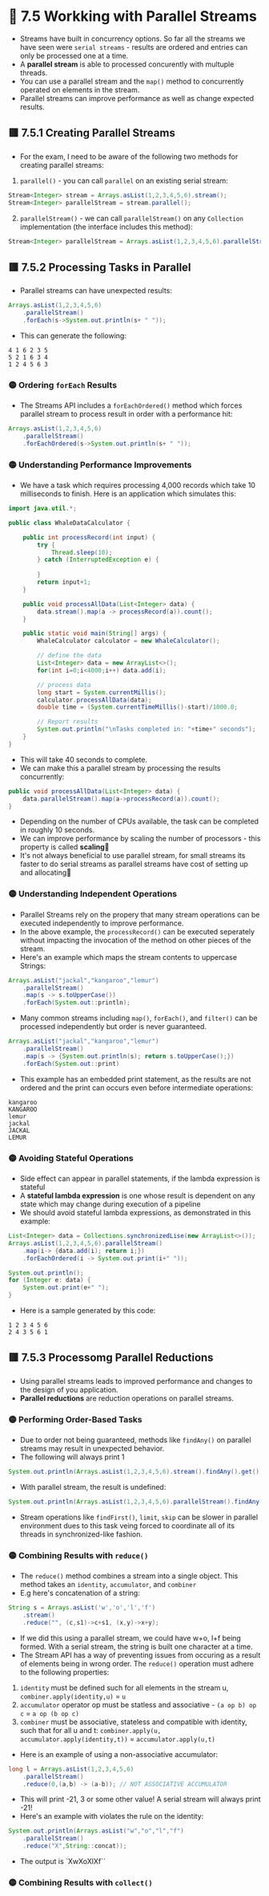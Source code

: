 <link href="../../styles.css" rel="stylesheet"></link>

# 🧠 7.5 Workking with Parallel Streams
* Streams have built in concurrency options. So far all the streams we have seen were `serial streams` - results are ordered and entries can only be processed one at a time.
* A **parallel stream** is able to processed concurently with multuple threads.
* You can use a parallel stream and the `map()` method to concurrently operated on elements in the stream.
* Parallel streams can improve performance as well as change expected results.

## 🟥 7.5.1 Creating Parallel Streams
* For the exam, I need to be aware of the following two methods for creating parallel streams:
1) `parallel()` - you can call `parallel` on an existing serial stream:
```java
Stream<Integer> stream = Arrays.asList(1,2,3,4,5,6).stream();
Stream<Integer> parallelStream = stream.parallel();
```
2) `parallelStream()` - we can call `parallelStream()` on any `Collection` implementation (the interface includes this method):
```java
Stream<Integer> parallelStream = Arrays.asList(1,2,3,4,5,6).parallelStream();
```

## 🟥 7.5.2 Processing Tasks in Parallel

* Parallel streams can have unexpected results:
```java
Arrays.asList(1,2,3,4,5,6)
    .parallelStream()
    .forEach(s->System.out.println(s+ " "));
```
* This can generate the following:
```
4 1 6 2 3 5
5 2 1 6 3 4
1 2 4 5 6 3
```

### 🟡 Ordering `forEach` Results
* The Streams API includes a `forEachOrdered()` method which forces parallel stream to process result in order with a performance hit:
```java
Arrays.asList(1,2,3,4,5,6)
    .parallelStream()
    .forEachOrdered(s->System.out.println(s+ " "));
```

### 🟡 Understanding Performance Improvements
* We have a task which requires processing 4,000 records which take 10 milliseconds to finish. Here is an application which simulates this:
```java
import java.util.*;

public class WhaleDataCalculator {

    public int processRecord(int input) {
        try {
            Thread.sleep(10);
        } catch (InterruptedException e) {
            
        }
        return input+1;
    }

    public void processAllData(List<Integer> data) {
        data.stream().map(a -> processRecord(a)).count();
    }

    public static void main(String[] args) {
        WhaleCalculator calculator = new WhaleCalculator();

        // define the data
        List<Integer> data = new ArrayList<>();
        for(int i=0;i<4000;i++) data.add(i);

        // process data
        long start = System.currentMillis();
        calculator.processAllData(data);
        double time = (System.currentTimeMillis()-start)/1000.0;

        // Report results
        System.out.println("\nTasks completed in: "+time+" seconds");
    }
}
```
* This will take 40 seconds to complete.
* We can make this a parallel stream by processing the results concurrently:
```java
public void processAllData(List<Integer> data) {
    data.parallelStream().map(a->processRecord(a)).count();
}
```
* Depending on the number of CPUs available, the task can be completed in roughly 10 seconds.
* We can improve performance by scaling the number of processors - this property is called **scaling**🎃
* It's not always beneficial to use parallel stream, for small streams its faster to do serial streams as parallel streams have cost of setting up and allocating🫰

### 🟡 Understanding Independent Operations
* Parallel Streams rely on the propery that many stream operations can be executed independently to improve performance.
* In the above example, the `processRecord()` can be executed seperately without impacting the invocation of the method on other pieces of the stream.
* Here's an example which maps the stream contents to uppercase Strings:
```java
Arrays.asList("jackal","kangaroo","lemur")
    .parallelStream()
    .map(s -> s.toUpperCase())
    .forEach(System.out::println);
```
* Many common streams including `map()`, `forEach()`, and `filter()` can be processed independently but order is never guaranteed.
```java
Arrays.asList("jackal","kangaroo","lemur")
    .parallelStream()
    .map(s -> {System.out.println(s); return s.toUpperCase();})
    .forEach(System.out::print)
```
* This example has an embedded print statement, as the results are not ordered and the print can occurs even before intermediate operations:
```
kangaroo
KANGAROO
lemur
jackal
JACKAL
LEMUR
```

### 🟡 Avoiding Stateful Operations
* Side effect can appear in parallel statements, if the lambda expression is stateful
* A **stateful lambda expression** is one whose result is dependent on any state which may change during execution of a pipeline
* We should avoid stateful lambda expressions, as demonstrated in this example:
```java
List<Integer> data = Collections.synchronizedLise(new ArrayList<>());
Arrays.asList(1,2,3,4,5,6).parallelStream()
    .map(i-> {data.add(i); return i;})
    .forEachOrdered(i -> System.out.print(i+" "));

System.out.println();
for (Integer e: data) {
    System.out.print(e+" ");
}
```
* Here is a sample generated by this code:
```
1 2 3 4 5 6
2 4 3 5 6 1
```

## 🟥 7.5.3 Processomg Parallel Reductions
* Using parallel streams leads to improved performance and changes to the design of you application.
* **Parallel reductions** are reduction operations on parallel streams.

### 🟡 Performing Order-Based Tasks
* Due to order not being guaranteed, methods like `findAny()` on parallel streams may result in unexpected behavior.
* The following will always print 1
```java
System.out.println(Arrays.asList(1,2,3,4,5,6).stream().findAny().get());
```
* With parallel stream, the result is undefined:
```java
System.out.println(Arrays.asList(1,2,3,4,5,6).parallelStream().findAny().get());
```
* Stream operations like `findFirst()`, `limit`, `skip` can be slower in parallel environment dues to this task veing forced to coordinate all of its threads in synchronized-like fashion.

### 🟡 Combining Results with `reduce()`
* The `reduce()` method combines a stream into a single object. This method takes an `identity`, `accumulator`, and `combiner`
* E.g here's concatenation of a string:
```java
String s = Arrays.asList('w','o','l','f')
    .stream()
    .reduce("", (c,s1)->c+s1, (x,y)->x+y);
```
* If we did this using a parallel stream, we could have w+o, l+f being formed. With a serial stream, the string is built one character at a time.
* The Stream API has a way of preventing issues from occuring as a result of elements being in wrong order. The `reduce()` operation must adhere to the following properties:
1) `identity` must be defined such for all elements in the stream u, `combiner.apply(identity,u)` = `u`
2) `accumulator` operator op must be statless and associative - `(a op b) op c` = `a op (b op c)`
3) `combiner` must be associative, stateless and compatible with identity, such that for all u and t: `combiner.apply(u, accumulator.apply(identity,t))` = `accumulator.apply(u,t)`

* Here is an example of using a non-associative accumulator:
```java
long l = Arrays.asList(1,2,3,4,5,6)
    .parallelStream()
    .reduce(0,(a,b) -> (a-b)); // NOT ASSOCIATIVE ACCUMULATOR
```
* This will print -21, 3 or some other value! A serial stream will always print -21!
* Here's an example with violates the rule on the identity:
```java
System.out.println(Arrays.asList("w","o","l","f")
    .parallelStream()
    .reduce("X",String::concat));
```
* The output is `XwXoXlXf``

### 🟡 Combining Results with `collect()`